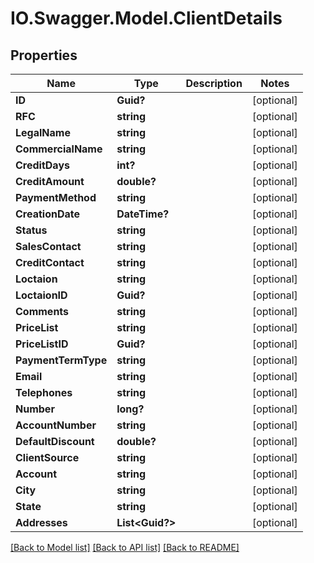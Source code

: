 # IO.Swagger.Model.ClientDetails
## Properties

Name | Type | Description | Notes
------------ | ------------- | ------------- | -------------
**ID** | **Guid?** |  | [optional] 
**RFC** | **string** |  | [optional] 
**LegalName** | **string** |  | [optional] 
**CommercialName** | **string** |  | [optional] 
**CreditDays** | **int?** |  | [optional] 
**CreditAmount** | **double?** |  | [optional] 
**PaymentMethod** | **string** |  | [optional] 
**CreationDate** | **DateTime?** |  | [optional] 
**Status** | **string** |  | [optional] 
**SalesContact** | **string** |  | [optional] 
**CreditContact** | **string** |  | [optional] 
**Loctaion** | **string** |  | [optional] 
**LoctaionID** | **Guid?** |  | [optional] 
**Comments** | **string** |  | [optional] 
**PriceList** | **string** |  | [optional] 
**PriceListID** | **Guid?** |  | [optional] 
**PaymentTermType** | **string** |  | [optional] 
**Email** | **string** |  | [optional] 
**Telephones** | **string** |  | [optional] 
**Number** | **long?** |  | [optional] 
**AccountNumber** | **string** |  | [optional] 
**DefaultDiscount** | **double?** |  | [optional] 
**ClientSource** | **string** |  | [optional] 
**Account** | **string** |  | [optional] 
**City** | **string** |  | [optional] 
**State** | **string** |  | [optional] 
**Addresses** | **List&lt;Guid?&gt;** |  | [optional] 

[[Back to Model list]](../README.md#documentation-for-models) [[Back to API list]](../README.md#documentation-for-api-endpoints) [[Back to README]](../README.md)

